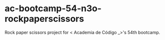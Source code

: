 # ac-bootcamp-54-n3o-rockpaperscissors
Rock paper scissors project for &lt; Academia de Código _>'s 54th bootcamp.
